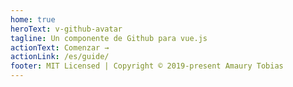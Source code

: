 ```yaml
---
home: true
heroText: v-github-avatar
tagline: Un componente de Github para vue.js
actionText: Comenzar →
actionLink: /es/guide/
footer: MIT Licensed | Copyright © 2019-present Amaury Tobias
---
```

